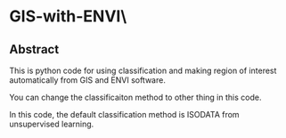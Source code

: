 # GIS-with-ENVI\

## Abstract
This is python code for using classification and making region of interest automatically from GIS and ENVI software.

You can change the classificaiton method to other thing in this code. 

In this code, the default classification method is ISODATA from unsupervised learning. 
